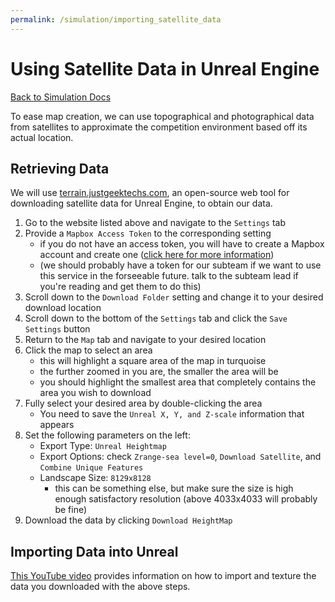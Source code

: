 ```yaml
---
permalink: /simulation/importing_satellite_data
---
```


# Using Satellite Data in Unreal Engine

[Back to Simulation Docs](/docs/simulation/)

To ease map creation, we can use topographical and photographical data from satellites to approximate the competition environment based off its actual location.

## Retrieving Data

We will use [terrain.justgeektechs.com](https://terrain.justgeektechs.com/#/), an open-source web tool for downloading satellite data for Unreal Engine, to obtain our data.

1. Go to the website listed above and navigate to the `Settings` tab
2. Provide a `Mapbox Access Token` to the corresponding setting
    - if you do not have an access token, you will have to create a Mapbox account and create one ([click here for more information](https://docs.mapbox.com/help/glossary/access-token/))
    - (we should probably have a token for our subteam if we want to use this service in the forseeable future. talk to the subteam lead if you're reading and get them to do this)
3. Scroll down to the `Download Folder` setting and change it to your desired download location
4. Scroll down to the bottom of the `Settings` tab and click the `Save Settings` button
5. Return to the `Map` tab and navigate to your desired location
6. Click the map to select an area
    - this will highlight a square area of the map in turquoise
    - the further zoomed in you are, the smaller the area will be
    - you should highlight the smallest area that completely contains the area you wish to download
7. Fully select your desired area by double-clicking the area
    - You need to save the `Unreal X, Y, and Z-scale` information that appears
8. Set the following parameters on the left:
    - Export Type: `Unreal Heightmap`
    - Export Options: check `Zrange-sea level=0`, `Download Satellite`, and `Combine Unique Features`
    - Landscape Size: `8129x8128`
        - this can be something else, but make sure the size is high enough satisfactory resolution (above 4033x4033 will probably be fine)
9. Download the data by clicking `Download HeightMap`

## Importing Data into Unreal

[This YouTube video](https://www.youtube.com/watch?v=Z3e5Zaxmo1c) provides information on how to import and texture the data you downloaded with the above steps.